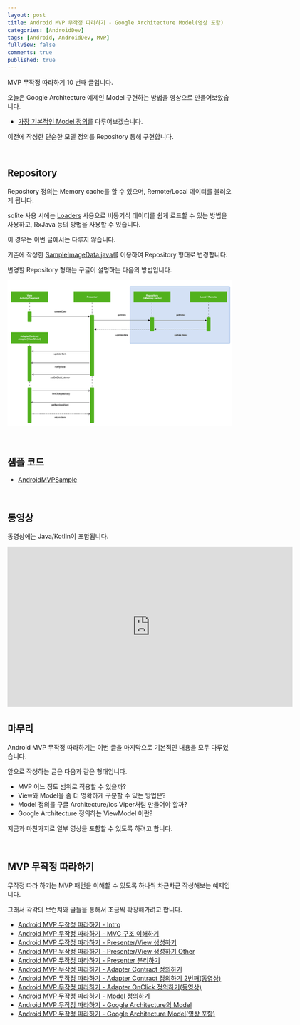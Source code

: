 ```yaml
---
layout: post
title: Android MVP 무작정 따라하기 - Google Architecture Model(영상 포함)
categories: [AndroidDev]
tags: [Android, AndroidDev, MVP]
fullview: false
comments: true
published: true
---
```


MVP 무작정 따라하기 10 번째 글입니다.

오늘은 Google Architecture 예제인 Model 구현하는 방법을 영상으로 만들어보았습니다.

- [가장 기본적인 Model 정의](https://github.com/googlesamples/android-architecture/tree/todo-mvp/)를 다루어보겠습니다.

이전에 작성한 단순한 모델 정의를 Repository 통해 구현합니다.


<br />

## Repository

Repository 정의는 Memory cache를 할 수 있으며, Remote/Local 데이터를 불러오게 됩니다.

sqlite 사용 시에는 [Loaders](https://developer.android.com/guide/components/loaders.html) 사용으로 비동기식 데이터를 쉽게 로드할 수 있는 방법을 사용하고, RxJava 등의 방법을 사용할 수 있습니다.

이 경우는 이번 글에서는 다루지 않습니다.

기존에 작성한 [SampleImageData.java](https://github.com/taehwandev/AndroidMVPSample/blob/04-MVP-Adapter_View/app_java/src/main/java/tech/thdev/android_mvp_sample/data/SampleImageData.java)를 이용하여 Repository 형태로 변경합니다.

변경할 Repository 형태는 구글이 설명하는 다음의 방법입니다.

![model]


<br />

## 샘플 코드

- [AndroidMVPSample](https://github.com/taehwandev/AndroidMVPSample/tree/05-MVP-Model)


<br />

## 동영상

동영상에는 Java/Kotlin이 포함됩니다.

<iframe width="640" height="360" src="https://www.youtube.com/embed/qnU23Og1yj0" frameborder="0" allowfullscreen></iframe>


<br />

## 마무리

Android MVP 무작정 따라하기는 이번 글을 마지막으로 기본적인 내용을 모두 다루었습니다.

앞으로 작성하는 글은 다음과 같은 형태입니다.

- MVP 어느 정도 범위로 적용할 수 있을까?
- View와 Model을 좀 더 명확하게 구분할 수 있는 방법은?
- Model 정의를 구글 Architecture/ios Viper처럼 만들어야 할까?
- Google Architecture 정의하는 ViewModel 이란?

지금과 마찬가지로 일부 영상을 포함할 수 있도록 하려고 합니다.


<br />

## MVP 무작정 따라하기

무작정 따라 하기는 MVP 패턴을 이해할 수 있도록 하나씩 차근차근 작성해보는 예제입니다.

그래서 각각의 브런치와 글들을 통해서 조금씩 확장해가려고 합니다.

- [Android MVP 무작정 따라하기 - Intro](http://thdev.tech/androiddev/2016/10/12/Android-MVP-Intro.html)
- [Android MVP 무작정 따라하기 - MVC 구조 이해하기](http://thdev.tech/androiddev/2016/10/23/Android-MVC-Architecture.html)
- [Android MVP 무작정 따라하기 - Presenter/View 생성하기](http://thdev.tech/androiddev/2016/11/28/Android-MVP-One.html)
- [Android MVP 무작정 따라하기 - Presenter/View 생성하기 Other](http://thdev.tech/androiddev/2016/11/30/Android-MVP-Two.html)
- [Android MVP 무작정 따라하기 - Presenter 분리하기](http://thdev.tech/androiddev/2016/12/23/Android-MVP-Three.html)
- [Android MVP 무작정 따라하기 - Adapter Contract 정의하기](http://thdev.tech/androiddev/2016/12/26/Android-MVP-Four.html)
- [Android MVP 무작정 따라하기 - Adapter Contract 정의하기 2번째(동영상)](http://thdev.tech/androiddev/2016/12/27/Android-MVP-Four-Two.html)
- [Android MVP 무작정 따라하기 - Adapter OnClick 정의하기(동영상)](http://thdev.tech/androiddev/2016/12/29/Android-MVP-Four-Three.html)
- [Android MVP 무작정 따라하기 - Model 정의하기](http://thdev.tech/androiddev/2016/12/29/Android-MVP-Model-One.html)
- [Android MVP 무작정 따라하기 - Google Architecture의 Model](http://thdev.tech/androiddev/2017/01/09/Android-MVP-Model-Two.html)
- [Android MVP 무작정 따라하기 - Google Architecture Model(영상 포함)](http://thdev.tech/androiddev/2017/01/29/Android-MVP-Google-Architecture-Model.html)


[model]: /images/androiddev/2017/2017-01-24-Android-MVP-Google-Architecture-Model/model.png
